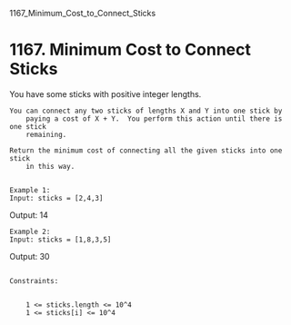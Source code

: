 1167_Minimum_Cost_to_Connect_Sticks
# 1167. Minimum Cost to Connect Sticks

You have some sticks with positive integer lengths.

    You can connect any two sticks of lengths X and Y into one stick by
        paying a cost of X + Y.  You perform this action until there is one stick
        remaining.

    Return the minimum cost of connecting all the given sticks into one stick
        in this way.

     
    Example 1:
    Input: sticks = [2,4,3]
Output: 14

    Example 2:
    Input: sticks = [1,8,3,5]
Output: 30

     
    Constraints:

    
        1 <= sticks.length <= 10^4
        1 <= sticks[i] <= 10^4